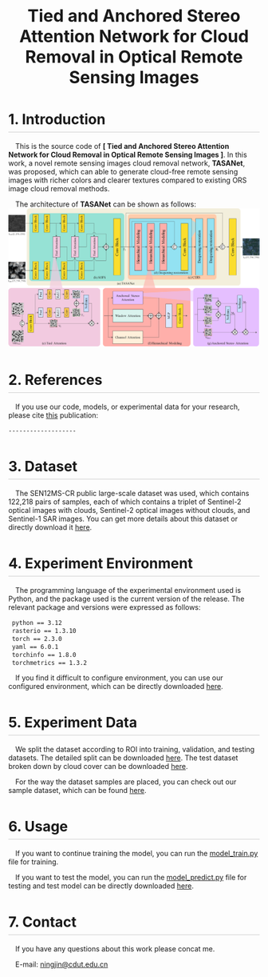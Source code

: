 # <center><big>Tied and Anchored Stereo Attention Network for Cloud Removal in Optical Remote Sensing Images</big></center>
# <div style="border-bottom: 1px solid rgba(0, 0, 0, 0.2) ;line-height: 50px;">1. Introduction</div>
&ensp;&ensp;This is the source code of **\[ Tied and Anchored Stereo Attention Network for Cloud Removal in Optical Remote Sensing Images \]**. In this work, a novel remote sensing images cloud removal network, **TASANet**, was proposed, which can able to generate cloud-free remote sensing images with richer colors and clearer textures compared to existing ORS image cloud removal methods.

&ensp;&ensp;The architecture of **TASANet** can be shown as follows:
![image](read_img/model-architecture.png#pic_center)
# <div style="border-bottom: 1px solid rgba(0, 0, 0, 0.2) ;line-height: 50px;">2. References</div>
&ensp;&ensp;If you use our code, models, or experimental data for your research, please cite [this](https://github.com/ningjin00/TASANet/) publication:
~~~
-------------------
~~~
# <div style="border-bottom: 1px solid rgba(0, 0, 0, 0.2) ;line-height: 50px;">3. Dataset </div>
&ensp;&ensp;The SEN12MS-CR public large-scale dataset was used, which contains 122,218 pairs of samples, each of which contains a triplet of Sentinel-2 optical images with clouds, Sentinel-2 optical images without clouds, and Sentinel-1 SAR images. You can get more details about this dataset or directly download it [here](https://mediatum.ub.tum.de/1554803).
# <div style="border-bottom: 1px solid rgba(0, 0, 0, 0.2) ;line-height: 50px;">4. Experiment Environment</div>
&ensp;&ensp;The programming language of the experimental environment used is Python, and the package used is the current version of the release. The relevant package and versions were expressed as follows:
~~~
 python == 3.12
 rasterio == 1.3.10 
 torch == 2.3.0
 yaml == 6.0.1
 torchinfo == 1.8.0
 torchmetrics == 1.3.2
~~~

&ensp;&ensp;If you find it difficult to configure environment, you can use our configured environment, which can be directly downloaded [here](https://pan.baidu.com/s/1bapcCf235IllP_9nLhGogA?pwd=8888).
# <div style="border-bottom: 1px solid rgba(0, 0, 0, 0.2) ;line-height: 50px;">5. Experiment Data</div>
&ensp;&ensp;We split the dataset according to ROI into training, validation, and testing datasets. The detailed split can be downloaded [here](https://github.com/ningjin00/TASANet/experiment_data/). The test dataset broken down by cloud cover can be downloaded [here](https://github.com/ningjin00/TASANet/experiment_data/).

&ensp;&ensp;For the way the dataset samples are placed, you can check out our sample dataset, which can be found [here](https://pan.baidu.com/s/1-7zt8IBQ_Oosd9FjDKxtyg?pwd=8888).
# <div style="border-bottom: 1px solid rgba(0, 0, 0, 0.2) ;line-height: 50px;">6. Usage</div>
&ensp;&ensp;If you want to continue training the model, you can run the [model_train.py](https://github.com/ningjin00/TASANet/model_train.py) file for training. 

&ensp;&ensp;If you want to test the model, you can run the [model_predict.py](https://github.com/ningjin00/TASANet/model_predict.py) file for testing and test model can be directly downloaded  [here](https://pan.baidu.com/s/1cuPIyd6C1MMakFYJpEsr-A?pwd=8888).
# <div style="border-bottom: 1px solid rgba(0, 0, 0, 0.2) ;line-height: 50px;">7. Contact</div>
&ensp;&ensp;If you have any questions about this work please concat me.

&ensp;&ensp;E-mail: [ningjin@cdut.edu.cn](mailto:ningjin@cdut.edu.cn)
